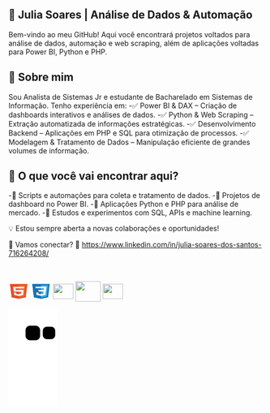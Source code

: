 ## 🚀 Julia Soares | Análise de Dados & Automação
Bem-vindo ao meu GitHub! Aqui você encontrará projetos voltados para análise de dados, automação e web scraping, além de aplicações voltadas para Power BI, Python e PHP.

## 🔹 Sobre mim
Sou Analista de Sistemas Jr e estudante de Bacharelado em Sistemas de Informação. Tenho experiência em:
-✅ Power BI & DAX – Criação de dashboards interativos e análises de dados.
-✅ Python & Web Scraping – Extração automatizada de informações estratégicas.
-✅ Desenvolvimento Backend – Aplicações em PHP e SQL para otimização de processos.
-✅ Modelagem & Tratamento de Dados – Manipulação eficiente de grandes volumes de informação.

## 📂 O que você vai encontrar aqui?
-🔸 Scripts e automações para coleta e tratamento de dados.
-🔸 Projetos de dashboard no Power BI.
-🔸 Aplicações Python e PHP para análise de mercado.
-🔸 Estudos e experimentos com SQL, APIs e machine learning.

💡 Estou sempre aberta a novas colaborações e oportunidades!

📩 Vamos conectar?
🔗 https://www.linkedin.com/in/julia-soares-dos-santos-716264208/
  ##
  
<div style="display: inline_block"><br>

  <img align="center" height="30" width="40" src="https://raw.githubusercontent.com/devicons/devicon/master/icons/html5/html5-original.svg">
  <img align="center" height="30" width="40" src="https://raw.githubusercontent.com/devicons/devicon/master/icons/css3/css3-original.svg">
  <img align="center" height="30" width="40" src="https://cdn.jsdelivr.net/gh/devicons/devicon/icons/php/php-original.svg">
  <img align="center" height="40" width="50" src="https://cdn.jsdelivr.net/gh/devicons/devicon/icons/python/python-original.svg">
  <img align="center" height="30" width="40" src="https://cdn.jsdelivr.net/gh/devicons/devicon/icons/mysql/mysql-original-wordmark.svg">
</div>

![Snake animation](https://github.com/JuliaCubas/JuliaCubas/blob/output/github-contribution-grid-snake.svg)
